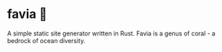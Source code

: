 # favia 🪸

A simple static site generator written in Rust. Favia is a genus of coral - a bedrock of ocean diversity.
